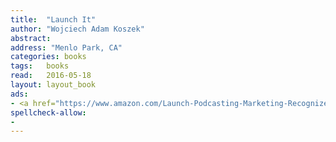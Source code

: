```yaml
---
title:  "Launch It"
author: "Wojciech Adam Koszek"
abstract:
address: "Menlo Park, CA"
categories: books
tags:	books
read:	2016-05-18
layout: layout_book
ads:
- <a href="https://www.amazon.com/Launch-Podcasting-Marketing-Recognized-Industry/dp/0692420266/ref=as_li_ss_il?s=books&ie=UTF8&qid=1466061703&sr=1-2&keywords=Launch+It&linkCode=li2&tag=wojcadamkoszh-20&linkId=ff06f2fe69d3a639d38ee541adb70f94" target="_blank"><img border="0" src="//ws-na.amazon-adsystem.com/widgets/q?_encoding=UTF8&ASIN=0692420266&Format=_SL160_&ID=AsinImage&MarketPlace=US&ServiceVersion=20070822&WS=1&tag=wojcadamkoszh-20" ></a><img src="//ir-na.amazon-adsystem.com/e/ir?t=wojcadamkoszh-20&l=li2&o=1&a=0692420266" width="1" height="1" border="0" alt="" style="border:none !important; margin:0px !important;" />
spellcheck-allow:
- 
---
```


